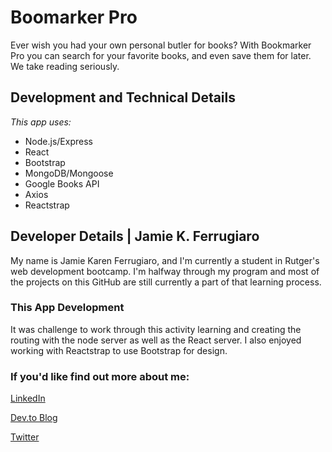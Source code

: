 # Boomarker Pro
Ever wish you had your own personal butler for books? With Bookmarker Pro you can search for your favorite books, and even save them for later. We take reading seriously.


## Development and Technical Details

_This app uses:_

- Node.js/Express
- React
- Bootstrap
- MongoDB/Mongoose
- Google Books API
- Axios
- Reactstrap

## Developer Details | Jamie K. Ferrugiaro

My name is Jamie Karen Ferrugiaro, and I'm currently a student in Rutger's web development bootcamp. I'm halfway through my program and most of the projects on this GitHub are still currently a part of that learning process.

### This App Development
It was challenge to work through this activity learning and creating the routing with the node server as well as the React server. I also enjoyed working with Reactstrap to use Bootstrap for design.

### If you'd like find out more about me:

[LinkedIn](https://www.linked.in/in/jamiekaren)

[Dev.to Blog](https://dev.to/jamiekaren)

[Twitter](https://www.twitter.com/missjamiekaren)

